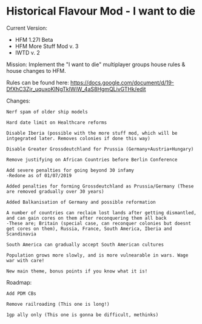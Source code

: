 # Historical Flavour Mod - I want to die
Current Version: 
- HFM 1.27I Beta
- HFM More Stuff Mod v. 3
- IWTD v. 2

Mission: Implement the "I want to die" multiplayer groups house rules & house changes to HFM.

Rules can be found here: https://docs.google.com/document/d/19-DfXhC3Zjr_uquxoKINgTkIWiW_4aS8HgmQLivGTHk/edit

Changes:

	Nerf spam of older ship models

	Hard date limit on Healthcare reforms

	Disable Iberia (possible with the more stuff mod, which will be intgegrated later. Removes colonies if done this way)

	Disable Greater Grossdeutchland for Prussia (Germany+Austria+Hungary)

	Remove justifying on African Countries before Berlin Conference

	Add severe penalties for going beyond 30 infamy
	-Redone as of 01/07/2019
	
	Added penalties for forming Grossdeutchland as Prussia/Germany (These are removed gradually over 30 years)
	
	Added Balkanisation of Germany and possible reformation
	
	A number of countries can reclaim lost lands after getting dismantled, and can gain cores on them after reconquering them all back
	-These are; Britain (special case, can reconquer colonies but doesnt get cores on them), Russia, France, South America, Iberia and Scandinavia
	
	South America can gradually accept South American cultures
	
	Population grows more slowly, and is more vulnearable in wars. Wage war with care!
	
	New main theme, bonus points if you know what it is!
	
	

Roadmap:

	Add PDM CBs

	Remove railroading (This one is long!)

	1gp ally only (This one is gonna be difficult, methinks)
